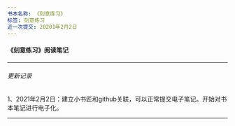 ```yaml
---
书本名称: 《刻意练习》
标签: 刻意练习
近一次提交: 20201年2月2日
---
```


#### 《刻意练习》阅读笔记
***
###### 更新记录
1、2021年2月2日：建立小书匠和github关联，可以正常提交电子笔记。开始对书本笔记进行电子化。

***


